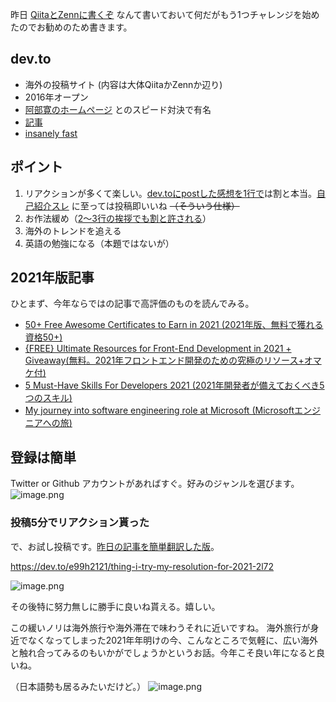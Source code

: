 昨日 [QiitaとZennに書くぞ](https://qiita.com/e99h2121/items/153fa1e96662358e7a82) なんて書いておいて何だがもう1つチャレンジを始めたのでお勧めのため書きます。

## dev.to

- 海外の投稿サイト (内容は大体QiitaかZennか辺り)
- 2016年オープン
- [阿部寛のホームページ](https://qiita.com/naru0504/items/7d652681d698f6d88c4f) とのスピード対決で有名
- [記事](https://www.itmedia.co.jp/news/articles/1711/15/news133.html#:~:text=2016%E5%B9%B4%E3%81%AB%E3%82%AA%E3%83%BC%E3%83%97%E3%83%B3%E3%81%97%E3%81%9F,%E3%81%8C%E2%80%9C%E4%B8%80%E7%9E%AC%E2%80%9D%E3%81%AA%E3%81%AE%E3%81%A0%E3%80%82)
- [insanely fast](https://qiita.com/saboyutaka/items/1f528ec3ce85476d7561)



## ポイント
1. リアクションが多くて楽しい。[dev.toにpostした感想を1行で](https://qiita.com/taroyanaka/items/c8627e77973bae8a7091)は割と本当。[自己紹介スレ](https://dev.to/welcome) に至っては投稿即いいね <s>（そういう仕様）</s>
2. お作法緩め（[2～3行の挨拶でも割と許される](https://dev.to/whitneym5/wow-2021-1nlp)）
2. 海外のトレンドを追える
3. 英語の勉強になる（本題ではないが）


## 2021年版記事
ひとまず、今年ならではの記事で高評価のものを読んでみる。

- [50+ Free Awesome Certificates to Earn in 2021 (2021年版、無料で獲れる資格50+)](https://dev.to/panx/50-free-awesome-certificates-to-earn-in-2021-2l7g)
- [{FREE} Ultimate Resources for Front-End Development in 2021 + Giveaway(無料。2021年フロントエンド開発のための究極のリソース+オマケ付)](https://dev.to/rahxuls/free-ultimate-resources-for-front-end-development-in-2021-giveaway-3838)
- [5 Must-Have Skills For Developers 2021 (2021年開発者が備えておくべき5つのスキル)](https://dev.to/kaperskyguru/5-must-have-skills-for-developers-2021-5d9n)
- [My journey into software engineering role at Microsoft (Microsoftエンジニアへの旅)](https://dev.to/elamoscicka/my-journey-into-software-engineering-role-at-microsoft-35o3) 

## 登録は簡単
Twitter or Github アカウントがあればすぐ。好みのジャンルを選びます。
![image.png](https://qiita-image-store.s3.ap-northeast-1.amazonaws.com/0/93824/16c2f01c-c159-00ad-43a6-09f571bbbde6.png)

### 投稿5分でリアクション貰った

で、お試し投稿です。[昨日の記事を簡単翻訳した版](https://qiita.com/e99h2121/items/153fa1e96662358e7a82)。

https://dev.to/e99h2121/thing-i-try-my-resolution-for-2021-2l72

![image.png](https://qiita-image-store.s3.ap-northeast-1.amazonaws.com/0/93824/e33d5fbf-ce8a-3d0c-1057-46987e45a2f9.png)

その後特に努力無しに勝手に良いね貰える。嬉しい。

この緩いノリは海外旅行や海外滞在で味わうそれに近いですね。
海外旅行が身近でなくなってしまった2021年年明けの今、こんなところで気軽に、広い海外と触れ合ってみるのもいかがでしょうかというお話。今年こそ良い年になると良いね。

（日本語勢も居るみたいだけど。）
![image.png](https://qiita-image-store.s3.ap-northeast-1.amazonaws.com/0/93824/f9865fd7-2eac-ea8f-b472-7e1c0c4ec82c.png)



